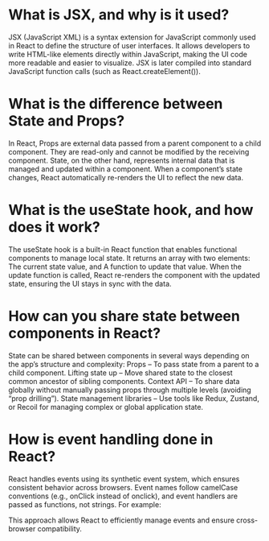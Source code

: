 
# What is JSX, and why is it used?

JSX (JavaScript XML) is a syntax extension for JavaScript commonly used in React to define the structure of user interfaces. It allows developers to write HTML-like elements directly within JavaScript, making the UI code more readable and easier to visualize. JSX is later compiled into standard JavaScript function calls (such as React.createElement()).

# What is the difference between State and Props?

In React, Props are external data passed from a parent component to a child component. They are read-only and cannot be modified by the receiving component.
State, on the other hand, represents internal data that is managed and updated within a component. When a component’s state changes, React automatically re-renders the UI to reflect the new data.

# What is the useState hook, and how does it work?

The useState hook is a built-in React function that enables functional components to manage local state. It returns an array with two elements:
The current state value, and
A function to update that value.
When the update function is called, React re-renders the component with the updated state, ensuring the UI stays in sync with the data.

# How can you share state between components in React?

State can be shared between components in several ways depending on the app’s structure and complexity:
Props – To pass state from a parent to a child component.
Lifting state up – Move shared state to the closest common ancestor of sibling components.
Context API – To share data globally without manually passing props through multiple levels (avoiding “prop drilling”).
State management libraries – Use tools like Redux, Zustand, or Recoil for managing complex or global application state.

# How is event handling done in React?

React handles events using its synthetic event system, which ensures consistent behavior across browsers. Event names follow camelCase conventions (e.g., onClick instead of onclick), and event handlers are passed as functions, not strings. For example:
 
<!-- <button onClick={handleClick}>Click Me</button> -->


This approach allows React to efficiently manage events and ensure cross-browser compatibility.